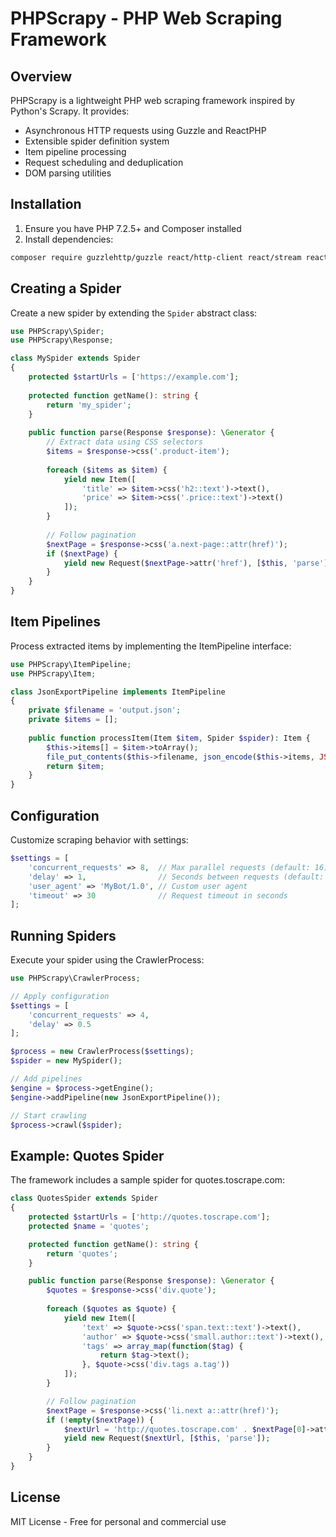 # PHPScrapy - PHP Web Scraping Framework

## Overview
PHPScrapy is a lightweight PHP web scraping framework inspired by Python's Scrapy. It provides:
- Asynchronous HTTP requests using Guzzle and ReactPHP
- Extensible spider definition system
- Item pipeline processing
- Request scheduling and deduplication
- DOM parsing utilities

## Installation
1. Ensure you have PHP 7.2.5+ and Composer installed
2. Install dependencies:
```bash
composer require guzzlehttp/guzzle react/http-client react/stream react/promise
```

## Creating a Spider
Create a new spider by extending the `Spider` abstract class:

```php
use PHPScrapy\Spider;
use PHPScrapy\Response;

class MySpider extends Spider
{
    protected $startUrls = ['https://example.com'];
    
    protected function getName(): string {
        return 'my_spider';
    }
    
    public function parse(Response $response): \Generator {
        // Extract data using CSS selectors
        $items = $response->css('.product-item');
        
        foreach ($items as $item) {
            yield new Item([
                'title' => $item->css('h2::text')->text(),
                'price' => $item->css('.price::text')->text()
            ]);
        }
        
        // Follow pagination
        $nextPage = $response->css('a.next-page::attr(href)');
        if ($nextPage) {
            yield new Request($nextPage->attr('href'), [$this, 'parse']);
        }
    }
}
```

## Item Pipelines
Process extracted items by implementing the ItemPipeline interface:

```php
use PHPScrapy\ItemPipeline;
use PHPScrapy\Item;

class JsonExportPipeline implements ItemPipeline
{
    private $filename = 'output.json';
    private $items = [];
    
    public function processItem(Item $item, Spider $spider): Item {
        $this->items[] = $item->toArray();
        file_put_contents($this->filename, json_encode($this->items, JSON_PRETTY_PRINT));
        return $item;
    }
}
```

## Configuration
Customize scraping behavior with settings:

```php
$settings = [
    'concurrent_requests' => 8,  // Max parallel requests (default: 16)
    'delay' => 1,                // Seconds between requests (default: 0)
    'user_agent' => 'MyBot/1.0', // Custom user agent
    'timeout' => 30              // Request timeout in seconds
];
```

## Running Spiders
Execute your spider using the CrawlerProcess:

```php
use PHPScrapy\CrawlerProcess;

// Apply configuration
$settings = [
    'concurrent_requests' => 4,
    'delay' => 0.5
];

$process = new CrawlerProcess($settings);
$spider = new MySpider();

// Add pipelines
$engine = $process->getEngine();
$engine->addPipeline(new JsonExportPipeline());

// Start crawling
$process->crawl($spider);
```

## Example: Quotes Spider
The framework includes a sample spider for quotes.toscrape.com:

```php
class QuotesSpider extends Spider
{
    protected $startUrls = ['http://quotes.toscrape.com'];
    protected $name = 'quotes';

    protected function getName(): string {
        return 'quotes';
    }

    public function parse(Response $response): \Generator {
        $quotes = $response->css('div.quote');
        
        foreach ($quotes as $quote) {
            yield new Item([
                'text' => $quote->css('span.text::text')->text(),
                'author' => $quote->css('small.author::text')->text(),
                'tags' => array_map(function($tag) {
                    return $tag->text();
                }, $quote->css('div.tags a.tag'))
            ]);
        }

        // Follow pagination
        $nextPage = $response->css('li.next a::attr(href)');
        if (!empty($nextPage)) {
            $nextUrl = 'http://quotes.toscrape.com' . $nextPage[0]->attr('href');
            yield new Request($nextUrl, [$this, 'parse']);
        }
    }
}
```

## License
MIT License - Free for personal and commercial use
